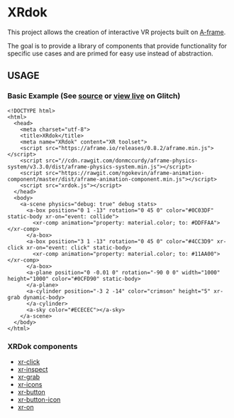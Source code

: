 # XRdok

This project allows the creation of interactive VR projects built on [A-frame](https://github.com/aframevr/aframe/).

The goal is to provide a library of components that provide functionality for specific use cases and are primed for easy use instead of
abstraction.

## USAGE

### Basic Example (See [source](https://glitch.com/edit/#!/vine-flax?path=index.html) or [view live](https://vine-flax.glitch.me/) on Glitch)

```
<!DOCTYPE html>
<html>
  <head>
    <meta charset="utf-8">
    <title>XRdok</title>
    <meta name="XRdok" content="XR toolset">
    <script src="https://aframe.io/releases/0.8.2/aframe.min.js"></script>
    <script src="//cdn.rawgit.com/donmccurdy/aframe-physics-system/v3.3.0/dist/aframe-physics-system.min.js"></script>
    <script src="https://rawgit.com/ngokevin/aframe-animation-component/master/dist/aframe-animation-component.min.js"></script>
    <script src="xrdok.js"></script>
  </head>
  <body>
    <a-scene physics="debug: true" debug stats>
      <a-box position="0 1 -13" rotation="0 45 0" color="#0C03DF" static-body xr-on="event: collide">
        <xr-comp animation="property: material.color; to: #DDFFAA"></xr-comp>
      </a-box>
      <a-box position="3 1 -13" rotation="0 45 0" color="#4CC3D9" xr-click xr-on="event: click" static-body>
        <xr-comp animation="property: material.color; to: #11AA00"></xr-comp>
      </a-box>
      <a-plane position="0 -0.01 0" rotation="-90 0 0" width="1000" height="1000" color="#0CFD90" static-body>
      </a-plane>
      <a-cylinder position="-3 2 -14" color="crimson" height="5" xr-grab dynamic-body>
      </a-cylinder>
      <a-sky color="#ECECEC"></a-sky>
    </a-scene>
  </body>
</html>
```

### XRDok components

* [xr-click](src/documentation/xr-click.md)
* [xr-inspect](src/documentation/xr-inspect.md)
* [xr-grab](src/documentation/xr-grab.md)
* [xr-icons](src/documentation/xr-icons.md)
* [xr-button](src/documentation/xr-button.md)
* [xr-button-icon](src/documentation/xr-button-icon.md)
* [xr-on](src/documentation/xr-on.md)
